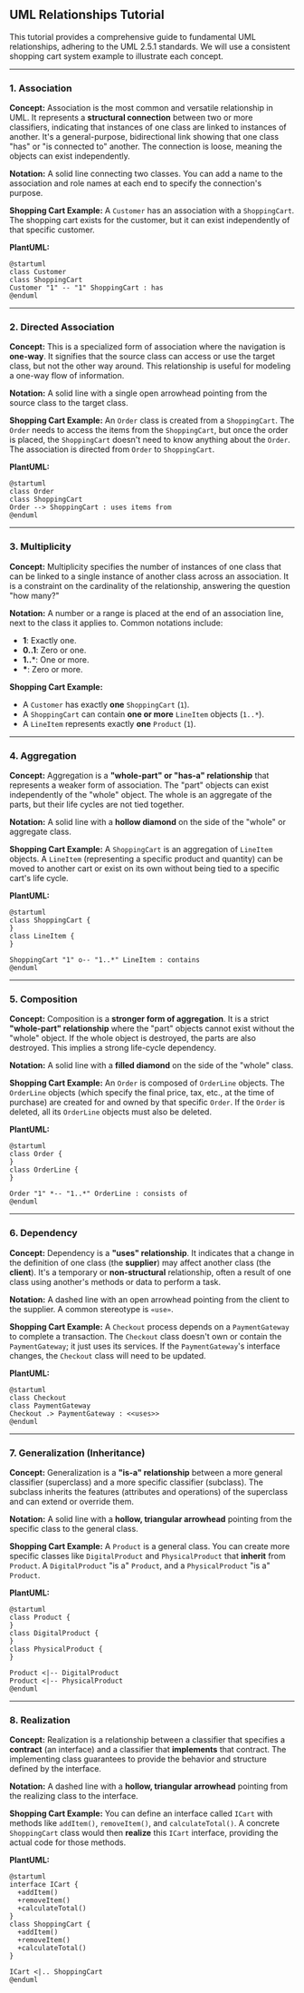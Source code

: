 ## UML Relationships Tutorial

This tutorial provides a comprehensive guide to fundamental UML relationships, adhering to the UML 2.5.1 standards. We will use a consistent shopping cart system example to illustrate each concept.

-----

### 1. Association

**Concept:** Association is the most common and versatile relationship in UML. It represents a **structural connection** between two or more classifiers, indicating that instances of one class are linked to instances of another. It's a general-purpose, bidirectional link showing that one class "has" or "is connected to" another. The connection is loose, meaning the objects can exist independently.

**Notation:** A solid line connecting two classes. You can add a name to the association and role names at each end to specify the connection's purpose.

**Shopping Cart Example:** A `Customer` has an association with a `ShoppingCart`. The shopping cart exists for the customer, but it can exist independently of that specific customer.

**PlantUML:**

```plantuml
@startuml
class Customer
class ShoppingCart
Customer "1" -- "1" ShoppingCart : has
@enduml
```

-----

### 2. Directed Association

**Concept:** This is a specialized form of association where the navigation is **one-way**. It signifies that the source class can access or use the target class, but not the other way around. This relationship is useful for modeling a one-way flow of information.

**Notation:** A solid line with a single open arrowhead pointing from the source class to the target class.

**Shopping Cart Example:** An `Order` class is created from a `ShoppingCart`. The `Order` needs to access the items from the `ShoppingCart`, but once the order is placed, the `ShoppingCart` doesn't need to know anything about the `Order`. The association is directed from `Order` to `ShoppingCart`.

**PlantUML:**

```plantuml
@startuml
class Order
class ShoppingCart
Order --> ShoppingCart : uses items from
@enduml
```

-----

### 3. Multiplicity

**Concept:** Multiplicity specifies the number of instances of one class that can be linked to a single instance of another class across an association. It is a constraint on the cardinality of the relationship, answering the question "how many?"

**Notation:** A number or a range is placed at the end of an association line, next to the class it applies to. Common notations include:

  * **1**: Exactly one.
  * **0..1**: Zero or one.
  * **1..**\*: One or more.
  * **\***: Zero or more.

**Shopping Cart Example:**

  * A `Customer` has exactly **one** `ShoppingCart` (`1`).
  * A `ShoppingCart` can contain **one or more** `LineItem` objects (`1..*`).
  * A `LineItem` represents exactly **one** `Product` (`1`).

-----

### 4. Aggregation

**Concept:** Aggregation is a **"whole-part" or "has-a" relationship** that represents a weaker form of association. The "part" objects can exist independently of the "whole" object. The whole is an aggregate of the parts, but their life cycles are not tied together.

**Notation:** A solid line with a **hollow diamond** on the side of the "whole" or aggregate class.

**Shopping Cart Example:** A `ShoppingCart` is an aggregation of `LineItem` objects. A `LineItem` (representing a specific product and quantity) can be moved to another cart or exist on its own without being tied to a specific cart's life cycle.

**PlantUML:**

```plantuml
@startuml
class ShoppingCart {
}
class LineItem {
}

ShoppingCart "1" o-- "1..*" LineItem : contains
@enduml
```

-----

### 5. Composition

**Concept:** Composition is a **stronger form of aggregation**. It is a strict **"whole-part" relationship** where the "part" objects cannot exist without the "whole" object. If the whole object is destroyed, the parts are also destroyed. This implies a strong life-cycle dependency.

**Notation:** A solid line with a **filled diamond** on the side of the "whole" class.

**Shopping Cart Example:** An `Order` is composed of `OrderLine` objects. The `OrderLine` objects (which specify the final price, tax, etc., at the time of purchase) are created for and owned by that specific `Order`. If the `Order` is deleted, all its `OrderLine` objects must also be deleted.

**PlantUML:**

```plantuml
@startuml
class Order {
}
class OrderLine {
}

Order "1" *-- "1..*" OrderLine : consists of
@enduml
```

-----

### 6. Dependency

**Concept:** Dependency is a **"uses" relationship**. It indicates that a change in the definition of one class (the **supplier**) may affect another class (the **client**). It's a temporary or **non-structural** relationship, often a result of one class using another's methods or data to perform a task.

**Notation:** A dashed line with an open arrowhead pointing from the client to the supplier. A common stereotype is `«use»`.

**Shopping Cart Example:** A `Checkout` process depends on a `PaymentGateway` to complete a transaction. The `Checkout` class doesn't own or contain the `PaymentGateway`; it just uses its services. If the `PaymentGateway`'s interface changes, the `Checkout` class will need to be updated.

**PlantUML:**

```plantuml
@startuml
class Checkout
class PaymentGateway
Checkout .> PaymentGateway : <<uses>>
@enduml
```

-----

### 7. Generalization (Inheritance)

**Concept:** Generalization is a **"is-a" relationship** between a more general classifier (superclass) and a more specific classifier (subclass). The subclass inherits the features (attributes and operations) of the superclass and can extend or override them.

**Notation:** A solid line with a **hollow, triangular arrowhead** pointing from the specific class to the general class.

**Shopping Cart Example:** A `Product` is a general class. You can create more specific classes like `DigitalProduct` and `PhysicalProduct` that **inherit** from `Product`. A `DigitalProduct` "is a" `Product`, and a `PhysicalProduct` "is a" `Product`.

**PlantUML:**

```plantuml
@startuml
class Product {
}
class DigitalProduct {
}
class PhysicalProduct {
}

Product <|-- DigitalProduct
Product <|-- PhysicalProduct
@enduml
```

-----

### 8. Realization

**Concept:** Realization is a relationship between a classifier that specifies a **contract** (an interface) and a classifier that **implements** that contract. The implementing class guarantees to provide the behavior and structure defined by the interface.

**Notation:** A dashed line with a **hollow, triangular arrowhead** pointing from the realizing class to the interface.

**Shopping Cart Example:** You can define an interface called `ICart` with methods like `addItem()`, `removeItem()`, and `calculateTotal()`. A concrete `ShoppingCart` class would then **realize** this `ICart` interface, providing the actual code for those methods.

**PlantUML:**

```plantuml
@startuml
interface ICart {
  +addItem()
  +removeItem()
  +calculateTotal()
}
class ShoppingCart {
  +addItem()
  +removeItem()
  +calculateTotal()
}

ICart <|.. ShoppingCart
@enduml
```
